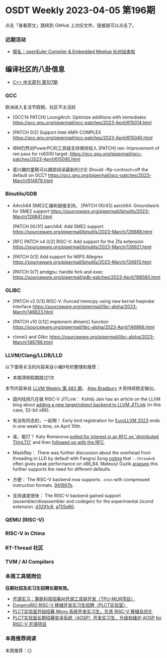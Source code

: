 # OSDT Weekly 2023-04-05 第196期

点击「查看原文」跳转到 GitHub 上对应文件，链接就可以点击了。

### 近期活动

- [报名｜openEuler Compiler & Embedded Meetup 杭州站来啦](https://mp.weixin.qq.com/s/jogQpUethbqFOZGcopjDHQ)

## 编译社区的八卦信息

- [C++ 中文周刊 第107期](https://mp.weixin.qq.com/s/rs0_uu2qvL5TWS9_mxfNnQ)

### GCC

欧洲进入复活节假期，社区不太活跃

- [GCC14 PATCH] LoongArch: Optimize additions with immediates
  https://gcc.gnu.org/pipermail/gcc-patches/2023-April/615014.html

- [PATCH 0/2] Support Intel AMX-COMPLEX
  https://gcc.gnu.org/pipermail/gcc-patches/2023-April/615045.html

- IBM仍然对PowerPC的工具链支持保持投入
   [PATCH] ree: Improvement of ree pass for rs6000 target.
   https://gcc.gnu.org/pipermail/gcc-patches/2023-April/615095.html

-  感兴趣的童鞋可以跟踪阅读最新的讨论
   Should -ffp-contract=off the default on GCC?
   https://gcc.gnu.org/pipermail/gcc-patches/2023-March/614979.html

### Binutils/GDB

- AArch64 SME2汇编和链接支持。
  [PATCH 00/43] aarch64: Groundwork for SME2 support
  https://sourceware.org/pipermail/binutils/2023-March/126841.html

  [PATCH 00/31] aarch64: Add SME2 support
  https://sourceware.org/pipermail/binutils/2023-March/126888.html

- [RFC PATCH v4 0/2] RISC-V: Add support for the Zfa extension
  https://sourceware.org/pipermail/binutils/2023-March/126921.html

- [PATCH 0/3] Add support for MIPS Allegrex
  https://sourceware.org/pipermail/binutils/2023-March/126813.html

- [PATCH 0/7] amdgpu: handle fork and exec
  https://sourceware.org/pipermail/gdb-patches/2023-April/198560.html

### GLIBC

- [PATCH v2 0/3] RISC-V: ifunced memcpy using new kernel hwprobe interface
  https://sourceware.org/pipermail/libc-alpha/2023-March/146823.html

- [PATCH v10 0/12] implement dlmem() function
  https://sourceware.org/pipermail/libc-alpha/2023-April/146866.html

- clone() and Glibc
   https://sourceware.org/pipermail/libc-alpha/2023-March/146786.html

### LLVM/Clang/LLDB/LLD


以下值得关注的内容来自小编9号的整理和推荐：

- 本期清明假期跳过1次

本节内容来自 [LLVM Weekly 第 483 期](http://llvmweekly.org/issue/483)，
[Alex Bradbury](https://www.linkedin.com/in/alex-bradbury/) 大哥持续稳定输出。

* 国内陆旭凡在做 RISC-V JITLink： Kshitij Jain has an article on the LLVM blog about [adding a new target/object backend to LLVM JITLink](https://blog.llvm.org/posts/2023-03-16-adding-new-llvm-jitlink-target-object-backend/) (in this case, 32-bit x86).

* 有没有同去的，一起啊！ Early bird registration for [EuroLLVM 2023](https://llvm.swoogo.com/2023eurollvm/) ends in one week's time, on April 10th.

* 诶，能打？ Katy Romanova [polled for interest in an RFC on 'distributed
  ThinLTO'](https://discourse.llvm.org/t/a-pitch-for-future-rfc-that-proposes-integrated-distributed-thinlto-concept/69553)
  and then [followed up with the
  RFC](https://discourse.llvm.org/t/rfc-integrated-distributed-thinlto/69641).

* MaskRay： There was further discussion about the overhead from threading in LLD by default with Fangrui Song [noting](https://discourse.llvm.org/t/avoidable-overhead-from-threading-by-default/69160/4) that `--thread=8` often gives peak performance on x86_64. Mateusz Guzik [aragues](https://discourse.llvm.org/t/avoidable-overhead-from-threading-by-default/69160/5) this further supports the need for different defaults.

* 方便： The RISC-V backend now supports `.insn` with compressed instruction formats.
  [941667b](https://reviews.llvm.org/rG941667bc8239).

* 支持速度很快： The RISC-V backend gained support (assembler/disassembler and codegen) for the experimental zicond extension.
  [d3291c6](https://reviews.llvm.org/rGd3291c692c0a),
  [a755e80](https://reviews.llvm.org/rGa755e80ed1d2).

### QEMU (RISC-V)

### RISC-V in China

### RT-Thread 社区

### TVM / AI Compilers

### 本周工具链岗位

**往期社招及实习生招聘长期有效。**

- [开源实习：算能科技招募AI开源工具链开发（TPU-MLIR项目）](https://mp.weixin.qq.com/s/IBJh0ip4k11PzIMZecsWSw)
- [DynamoRIO RISC-V 移植开发实习生招聘（PLCT实验室）](https://mp.weixin.qq.com/s/J_5TjT6DOqeOXJXQI5VQxw)
- [PLCT实验室开始招募 Mono 系统开发实习生，负责 RISC-V 移植及优化](https://mp.weixin.qq.com/s/whEW7Hay1jIP1tBzIPay1A)
- [PLCT实验室长期招募安卓系统（AOSP）开发实习生，升级和维护 AOSP for RISC-V 开源项目](https://mp.weixin.qq.com/s/dJP2cEB1nex2inR5c-cJog)


### 本周推荐阅读

本周推荐：《》
